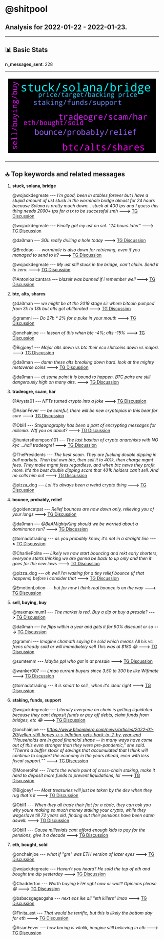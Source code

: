 # **@shitpool**
 ## Analysis for **2022-01-22** - **2022-01-23**.

---

## 📊 **Basic Stats**

**n_messages_sent**: 228

---
![wordcloud](shitpool_1Days_wordcloud.png)

---


## 🔝 **Top keywords and related messages**

1. **stuck, solana, bridge**

    @wojackdegreate --- *I’m good, been in stables forever but I have a stupid amount of ust stuck in the wormhole bridge almost for 24 hours because Solana is pretty much down… stuck at 400 tps and I guess this thing needs 2000+ tps for a tx to be successful smh* **--->** [TG Discussion](https://t.me/shitpool/719054)

    @wojackdegreate --- *Finally got my ust on sol. “24 hours later”* **--->** [TG Discussion](https://t.me/shitpool/719152)

    @da0man --- *SOL really drilling a hole today* **--->** [TG Discussion](https://t.me/shitpool/719123)

    @Breddao --- *wormhole is also down for retrieving, even if you managed to send to it?* **--->** [TG Discussion](https://t.me/shitpool/719112)

    @wojackdegreate --- *My ust still stuck in the bridge, can’t claim. Send it to zero.* **--->** [TG Discussion](https://t.me/shitpool/719111)

    @Antonioalcantara --- *blazeit was banned if i remember well* **--->** [TG Discussion](https://t.me/shitpool/718863)

2. **btc, alts, shares**

    @da0man --- *we might be at the 2019 stage sir where bitcoin pumped from 3k to 13k but alts got obliterated* **--->** [TG Discussion](https://t.me/shitpool/719278)

    @grammi --- *Do 27b * 2% for a puke in your mouth* **--->** [TG Discussion](https://t.me/shitpool/718901)

    @onchainjoe --- *lesson of this when btc -4%; alts -15%* **--->** [TG Discussion](https://t.me/shitpool/719052)

    @Bigjoeyf --- *Major alts down vs btc their eco shitcoins down vs majors* **--->** [TG Discussion](https://t.me/shitpool/718824)

    @da0man --- *damn these alts breaking down hard. look at the mighty metaverse coins* **--->** [TG Discussion](https://t.me/shitpool/718788)

    @da0man --- *at some point it is bound to happen. BTC pairs are still dangerously high on many alts.* **--->** [TG Discussion](https://t.me/shitpool/719253)

3. **tradeogre, scam, har**

    @Arysta01 --- *NFTs turned crypto into a joke* **--->** [TG Discussion](https://t.me/shitpool/719068)

    @AsianFever --- *be careful, there will be new cryptopias in this bear for sure* **--->** [TG Discussion](https://t.me/shitpool/718754)

    @Obli1 --- *Steganography has been a part of encrypting messages for millenia. Wtf you on about?* **--->** [TG Discussion](https://t.me/shitpool/719072)

    @huntersthompson101 --- *The last bastion of crypto anarchists with NO kyc ...hail tradeogre!* **--->** [TG Discussion](https://t.me/shitpool/718751)

    @ThePresidents --- *The best scam. They are fucking double dipping in bull markets. Theh but own btc, then sell it to 401k, then charge mgmt fees. They make mgmt fees regardless,  and when btc news they profit more. It's the best double dipping scam that 401k holders can't sell. And no calls him out* **--->** [TG Discussion](https://t.me/shitpool/718898)

    @pizza_dog --- *Lol it’s always been a weird crypto thing* **--->** [TG Discussion](https://t.me/shitpool/719223)

4. **bounce, probably, relief**

    @goldencatpat --- *Relief bounces are now down only, relieving you of your longs* **--->** [TG Discussion](https://t.me/shitpool/718976)

    @da0man --- *@BeAMightyKing should we be worried about a dominance run?* **--->** [TG Discussion](https://t.me/shitpool/719252)

    @tornadotrading --- *as you probably know, it's not in a straight line* **--->** [TG Discussion](https://t.me/shitpool/719174)

    @CharliePolite --- *Likely we now start bouncing and rekt early shorters, everyone starts thinking we are gonna be back to up only and then it goes for the new lows* **--->** [TG Discussion](https://t.me/shitpool/719193)

    @pizza_dog --- *oh well i'm waiting for a tiny relief bounce (if that happens) before i consider that* **--->** [TG Discussion](https://t.me/shitpool/719137)

    @EmotionLotion --- *but for now I think real bounce is on the way* **--->** [TG Discussion](https://t.me/shitpool/719043)

5. **sell, buying, buy**

    @maxmaximum1 --- *The market is red. Buy a dip or buy a presale?* **--->** [TG Discussion](https://t.me/shitpool/718746)

    @da0man --- *he flips within a year and gets it for 90% discount or so* **--->** [TG Discussion](https://t.me/shitpool/719128)

    @grammi --- *Imagine chamath saying he sold which means  All his vc frens already sold or will immediately sell  This was at $180 😂* **--->** [TG Discussion](https://t.me/shitpool/719125)

    @sumtemm --- *Maybe ppl who got in at presale* **--->** [TG Discussion](https://t.me/shitpool/719231)

    @wanker007 --- *Lmao current buyers since 3.50 to 300 be like Wtfmate* **--->** [TG Discussion](https://t.me/shitpool/719183)

    @tornadotrading --- *it is smart to sell , when it's clear right* **--->** [TG Discussion](https://t.me/shitpool/719167)

6. **staking, funds, support**

    @wojackdegreate --- *Literally everyone on chain is getting liquidated because they cant deposit funds or pay off debts, claim funds from bridges, etc 😂* **--->** [TG Discussion](https://t.me/shitpool/719146)

    @onchainjoe --- *https://www.bloomberg.com/news/articles/2022-01-20/yellen-still-hopes-u-s-inflation-gets-back-to-2-by-year-end “Households are in good financial shape -- in many ways have come out of this even stronger than they were pre-pandemic,” she said. “There’s a buffer stock of savings that accumulated that I think will continue to support the economy in the years ahead, even with less fiscal support.”"* **--->** [TG Discussion](https://t.me/shitpool/718981)

    @MoneroPal --- *That’s the whole point of cross-chain staking, make it hard to deposit more funds to prevent liquidations, lol* **--->** [TG Discussion](https://t.me/shitpool/719288)

    @Bigjoeyf --- *Most treasuries will  just be taken by the dev when they rug that's it* **--->** [TG Discussion](https://t.me/shitpool/719261)

    @Obli1 --- *When they all trade their fiat for a cbdc, they can ask you why youre making so much money staking your crypto, while they wageslave till 72 years old, finding out their pensions have been eaten aswell.* **--->** [TG Discussion](https://t.me/shitpool/719075)

    @Obli1 --- *Cause millenials cant afford enough kids to pay for the pensions, give it a decade* **--->** [TG Discussion](https://t.me/shitpool/719076)

7. **eth, bought, sold**

    @onchainjoe --- *what if "gm" was ETH version of lazer eyes* **--->** [TG Discussion](https://t.me/shitpool/719219)

    @wojackdegreate --- *Haven’t you heard? He sold the top of eth and bought the dip yesterday* **--->** [TG Discussion](https://t.me/shitpool/718924)

    @Chadderton --- *Worth buying ETH right now or wait? Opinions please 😁* **--->** [TG Discussion](https://t.me/shitpool/719272)

    @bsbscsgagacgsha --- *next eos ike all "eth killers" lmao* **--->** [TG Discussion](https://t.me/shitpool/719098)

    @Finita_est --- *That would be terrific, but this is likely the bottom day for eth* **--->** [TG Discussion](https://t.me/shitpool/718848)

    @AsianFever --- *how boring is vitalik, imagine still believing in eth* **--->** [TG Discussion](https://t.me/shitpool/718742)

